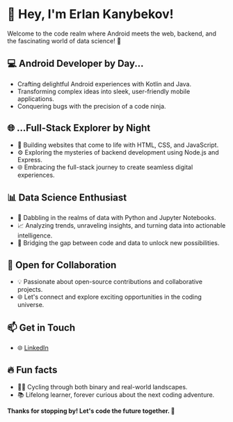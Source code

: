# 👋 Hey, I'm Erlan Kanybekov!

Welcome to the code realm where Android meets the web, backend, and the fascinating world of data science! 🚀

## 💻 Android Developer by Day...

- Crafting delightful Android experiences with Kotlin and Java.
- Transforming complex ideas into sleek, user-friendly mobile applications.
- Conquering bugs with the precision of a code ninja.

## 🌐 ...Full-Stack Explorer by Night

- 🚀 Building websites that come to life with HTML, CSS, and JavaScript.
- ⚙️ Exploring the mysteries of backend development using Node.js and Express.
- 🌐 Embracing the full-stack journey to create seamless digital experiences.

## 📊 Data Science Enthusiast

- 🤖 Dabbling in the realms of data with Python and Jupyter Notebooks.
- 📈 Analyzing trends, unraveling insights, and turning data into actionable intelligence.
- 🚀 Bridging the gap between code and data to unlock new possibilities.

## 🚀 Open for Collaboration

- 💡 Passionate about open-source contributions and collaborative projects.
- 🌐 Let's connect and explore exciting opportunities in the coding universe.

## 📫 Get in Touch

- 🌐 [LinkedIn](https://www.linkedin.com/in/erlan-kanybekov-a57a23273/)

## 🔥 Fun facts 
- 🚴‍♂️ Cycling through both binary and real-world landscapes.
- 📚 Lifelong learner, forever curious about the next coding adventure.

**Thanks for stopping by! Let's code the future together. 🚀**
